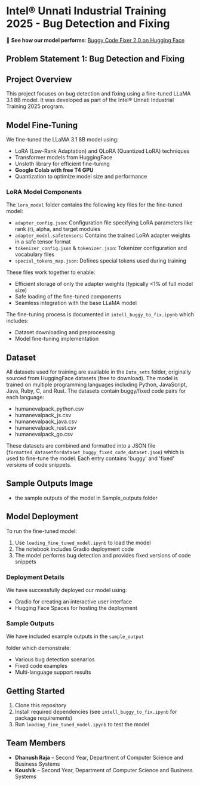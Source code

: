 # Intel® Unnati Industrial Training 2025 - Bug Detection and Fixing

🔗 **See how our model performs**: [Buggy Code Fixer 2.0 on Hugging Face](https://huggingface.co/spaces/Eleuther/buggy-code-fixer_2.0)

## Problem Statement 1: Bug Detection and Fixing

## Project Overview

This project focuses on bug detection and fixing using a fine-tuned LLaMA 3.1 8B model. It was developed as part of the Intel® Unnati Industrial Training 2025 program.

## Model Fine-Tuning

We fine-tuned the LLaMA 3.1 8B model using:

- LoRA (Low-Rank Adaptation) and QLoRA (Quantized LoRA) techniques  
- Transformer models from HuggingFace  
- Unsloth library for efficient fine-tuning  
- **Google Colab with free T4 GPU**  
- Quantization to optimize model size and performance  

### LoRA Model Components

The `lora_model` folder contains the following key files for the fine-tuned model:

- `adapter_config.json`: Configuration file specifying LoRA parameters like rank (r), alpha, and target modules  
- `adapter_model.safetensors`: Contains the trained LoRA adapter weights in a safe tensor format  
- `tokenizer_config.json` & `tokenizer.json`: Tokenizer configuration and vocabulary files  
- `special_tokens_map.json`: Defines special tokens used during training  

These files work together to enable:

- Efficient storage of only the adapter weights (typically <1% of full model size)  
- Safe loading of the fine-tuned components  
- Seamless integration with the base LLaMA model  

The fine-tuning process is documented in `intell_buggy_to_fix.ipynb` which includes:

- Dataset downloading and preprocessing  
- Model fine-tuning implementation  

## Dataset

All datasets used for training are available in the `Data_sets` folder, originally sourced from HuggingFace datasets (free to download). The model is trained on multiple programming languages including Python, JavaScript, Java, Ruby, C, and Rust. The datasets contain buggy/fixed code pairs for each language:

- humanevalpack_python.csv  
- humanevalpack_js.csv  
- humanevalpack_java.csv  
- humanevalpack_rust.csv  
- humanevalpack_go.csv  

These datasets are combined and formatted into a JSON file (`formatted_datasetfordataset_buggy_fixed_code_dataset.json`) which is used to fine-tune the model. Each entry contains 'buggy' and 'fixed' versions of code snippets.
## Sample Outputs Image
- the sample outputs of the model in Sample_outputs folder
## Model Deployment

To run the fine-tuned model:

1. Use `loading_fine_tuned_model.ipynb` to load the model  
2. The notebook includes Gradio deployment code  
3. The model performs bug detection and provides fixed versions of code snippets  

### Deployment Details

We have successfully deployed our model using:

- Gradio for creating an interactive user interface  
- Hugging Face Spaces for hosting the deployment  

### Sample Outputs

We have included example outputs in the `sample_output` 

folder which demonstrate:

- Various bug detection scenarios  
- Fixed code examples  
- Multi-language support results  

## Getting Started

1. Clone this repository  
2. Install required dependencies (see `intell_buggy_to_fix.ipynb` for package requirements)  
3. Run `loading_fine_tuned_model.ipynb` to test the model  

## Team Members

- **Dhanush Raja** – Second Year, Department of Computer Science and Business Systems  
- **Koushik** – Second Year, Department of Computer Science and Business Systems  